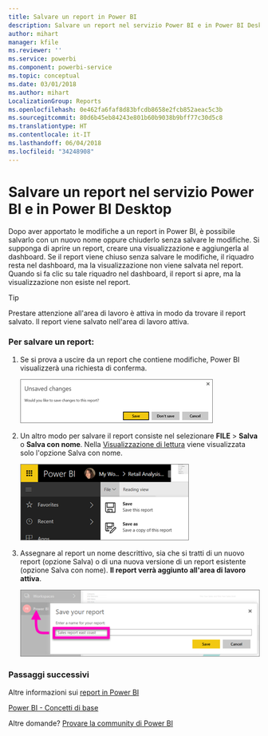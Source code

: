 ```yaml
---
title: Salvare un report in Power BI
description: Salvare un report nel servizio Power BI e in Power BI Desktop
author: mihart
manager: kfile
ms.reviewer: ''
ms.service: powerbi
ms.component: powerbi-service
ms.topic: conceptual
ms.date: 03/01/2018
ms.author: mihart
LocalizationGroup: Reports
ms.openlocfilehash: 0e462fa6faf8d83bfcdb8658e2fcb852aeac5c3b
ms.sourcegitcommit: 80d6b45eb84243e801b60b9038b9bff77c30d5c8
ms.translationtype: HT
ms.contentlocale: it-IT
ms.lasthandoff: 06/04/2018
ms.locfileid: "34248908"
---
```

# <a name="save-a-report-in-power-bi-service-and-power-bi-desktop"></a>Salvare un report nel servizio Power BI e in Power BI Desktop
Dopo aver apportato le modifiche a un report in Power BI, è possibile salvarlo con un nuovo nome oppure chiuderlo senza salvare le modifiche. Si supponga di aprire un report, creare una visualizzazione e aggiungerla al dashboard. Se il report viene chiuso senza salvare le modifiche, il riquadro resta nel dashboard, ma la visualizzazione non viene salvata nel report. Quando si fa clic su tale riquadro nel dashboard, il report si apre, ma la visualizzazione non esiste nel report.

> [!TIP]
> Prestare attenzione all'area di lavoro è attiva in modo da trovare il report salvato. Il report viene salvato nell'area di lavoro attiva.
> 
> 

### <a name="to-save-a-report"></a>Per salvare un report:
1. Se si prova a uscire da un report che contiene modifiche, Power BI visualizzerà una richiesta di conferma.
   
   ![Salvare le modifiche](media/service-report-save/power-bi-unsaved.png)
2. Un altro modo per salvare il report consiste nel selezionare **FILE** \> **Salva** o **Salva con nome**. Nella [Visualizzazione di lettura](service-reading-view-and-editing-view.md) viene visualizzata solo l'opzione Salva con nome. 
   
   ![Salvare il report](media/service-report-save/power-bi-save-new.png)
3. Assegnare al report un nome descrittivo, sia che si tratti di un nuovo report (opzione Salva) o di una nuova versione di un report esistente (opzione Salva con nome).  **Il report verrà aggiunto all'area di lavoro attiva**.
   
    ![Assegnare un nome al report](media/service-report-save/power-bi-save-dialog.png)

### <a name="next-steps"></a>Passaggi successivi
Altre informazioni sui [report in Power BI](service-reports.md)

[Power BI - Concetti di base](service-basic-concepts.md)

Altre domande? [Provare la community di Power BI](http://community.powerbi.com/)

